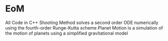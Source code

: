 # EoM
All Code in C++
Shooting Method solves a second order ODE numerically using the fourth-order Runge-Kutta scheme
Planet Motion is a simulation of the motion of planets using a simplified gravitational model
